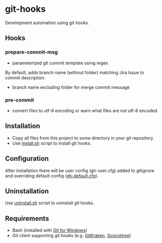 # git-hooks

Development automation using git hooks.

## Hooks

### prepare-commit-msg

* parameterized git commit template using regex  

By default, adds branch name (without folder) matching Jira Issue to commit description.

* branch name excluding folder for merge commit message

### pre-commit

* convert files to utf-8 encoding or warn what files are not utf-8 encoded

## Installation

* Copy all files from this project to some directory in your git repository.
* Use [install.sh](install.sh) script to install git hooks.

## Configuration

After installation there will be user config (gh-user.cfg) added to gitignore and overriding default config ([gh-default.cfg](gh-default.cfg)).

## Uninstallation

Use [uninstall.sh](uninstall.sh) script to uninstall git hooks.

## Requirements

* Bash (installed with [Git for Windows](https://git-scm.com/downloads))
* Git client supporting git hooks (e.g. [GitKraken](https://www.gitkraken.com/download), [Sourcetree](https://www.sourcetreeapp.com))
